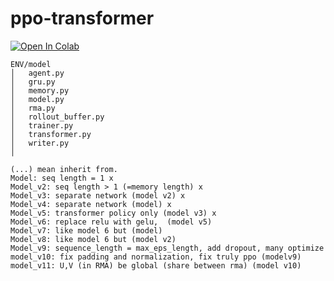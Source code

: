 # ppo-transformer

<a href="https://colab.research.google.com/github/datvodinh10/ppo-transformer/blob/main/main.ipynb" target="_parent"><img src="https://colab.research.google.com/assets/colab-badge.svg" alt="Open In Colab"/></a>

```
ENV/model
│   agent.py
│   gru.py
│   memory.py
│   model.py
│   rma.py
│   rollout_buffer.py
│   trainer.py
│   transformer.py
│   writer.py
│
```

```
(...) mean inherit from.
Model: seq length = 1 x
Model_v2: seq length > 1 (=memory length) x
Model_v3: separate network (model v2) x
Model_v4: separate network (model) x
Model_v5: transformer policy only (model v3) x
Model_v6: replace relu with gelu,  (model v5)  
Model_v7: like model 6 but (model)
Model_v8: like model 6 but (model v2)
Model_v9: sequence_length = max_eps_length, add dropout, many optimize
model_v10: fix padding and normalization, fix truly ppo (modelv9)
model_v11: U,V (in RMA) be global (share between rma) (model v10)
```